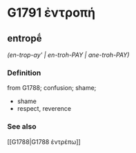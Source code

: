 # G1791 ἐντροπή

## entropḗ

_(en-trop-ay' | en-troh-PAY | ane-troh-PAY)_

### Definition

from G1788; confusion; shame; 

- shame
- respect, reverence

### See also

[[G1788|G1788 ἐντρέπω]]
